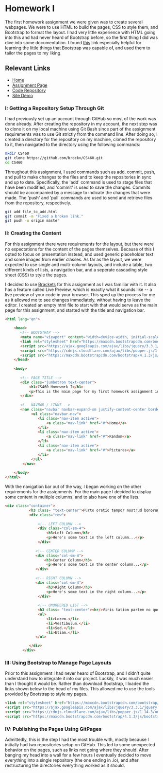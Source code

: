 # **Homework I**

The first homework assignment we were given was to create several webpages. We were to use HTML to build the pages, CSS to style them, and Bootstrap to format the layout. I had very little experience with HTML going into this and had never heard of Bootstrap before, so the first thing I did was dive into some documentation. I found [this](https://getbootstrap.com/docs/4.0/components/alerts/) link especially helpful for learning the little things that Bootstrap was capable of, and used them to tailor the pages to my liking.

## **Relevant Links**
- [Home](https://brockv.github.io/)
- [Assignment Page](http://www.wou.edu/~morses/classes/cs46x/assignments/HW1.html)
- [Code Repository](https://github.com/brockv/brockv.github.io/tree/master/CS460/HWK1/demo)
- [Site Demo](https://brockv.github.io/CS460/HWK1/demo/index.html)

### **I: Getting a Repository Setup Through Git**

I had previously set up an account through GitHub so most of the work was done already. After creating the repository in my account, the
next step was to clone it on my local machine using Git Bash since part of the assignment requirements was to use Git strictly from the
command line. After doing so, I created a directory for the repository on my machine, cloned the repository to it, then navigated to the 
directory using the following commands:

```bash
mkdir CS460
git clone https://github.com/brockv/CS460.git
cd CS460
```

Throughout this assignment, I used commands such as add, commit, push, and pull to make changes to the files and to keep the repositories in sync and up to date. Specifically, the 'add' command is used to stage files that have been modified, and 'commit' is used to save the changes. Commits should be accompanied by a message to indicate the changes that were made. The 'push' and 'pull' commands are used to send and retrieve files from the repository, respectively.

```bash
git add file_to_add.html
git commit -m "Fixed a broken link."
git push -u origin master
```

### **II: Creating the Content**

For this assignment there were requirements for the layout, but there were no expectations for the content of the pages themselves. Because of this I opted to focus on presentation instead, and used generic placeholder text and some images from earlier classes. As far as the layout, we were expected to use single and multi-column layouts, and include a table, two different kinds of lists, a navigation bar, and a seperate cascading style sheet (CSS) to style the pages.

I decided to use [Brackets](http://brackets.io/) for this assignment as I was familiar with it. It also has a feature called Live Preview, which is exactly what it sounds like -- a live preview of your code in your browser. This sped up the process for me as it allowed me to see changes immediately, without having to leave the editor. I created an empty html file to start with that would serve as the main page for this assignment, and started with the title and navigation bar.

```html
<html lang="en">
    
    <head>
       <!-- BOOTSTRAP -->
       <meta name="viewport" content="width=device-width, initial-scale=1">
       <link rel="stylesheet" href="https://maxcdn.bootstrapcdn.com/bootstrap/4.1.3/css/bootstrap.min.css">
       <script src="https://ajax.googleapis.com/ajax/libs/jquery/3.3.1/jquery.min.js"></script>
       <script src="https://cdnjs.cloudflare.com/ajax/libs/popper.js/1.14.3/umd/popper.min.js"></script>
       <script src="https://maxcdn.bootstrapcdn.com/bootstrap/4.1.3/js/bootstrap.min.js"></script>
    </head>
    
    <body>
       
       <!-- PAGE TITLE -->
       <div class="jumbotron text-center">
           <h1>CS460 Homework I</h1>
           <p>This is the main page for my first homework assignment in CS460!</p> 
       </div>
       
       <!-- NAVBAR / LINKS -->
       <nav class="navbar navbar-expand-sm justify-content-center border-bottom border-top">
            <ul class="navbar-nav">
               <li class="nav-item active">
                   <a class="nav-link" href="#">Home</a>
               </li>
               <li class="nav-item active">
                   <a class="nav-link" href="#">Random</a>
               </li>
               <li class="nav-item active">
                   <a class="nav-link" href="#">Pictures</a>
               </li>
            </ul>
        </nav>
        
    </body>   
</html>

```

With the navigation bar out of the way, I began working on the other requirements for the assignments. For the main page I decided to display some content in multiple columns, and to also have one of the lists.

```html
<div class="container">
           <h3 class= "text-center">Purto oratio tempor nostrud bonorum suavitate est in:<hr/></h3>
           <div class="row">
               
               <!-- LEFT COLUMN -->
               <div class="col-sm-4">
                   <h3>Left Column</h3>
                   <p>Here's some text in the left column...</p>
               </div>
            
              <!-- CENTER COLUMN -->
              <div class="col-sm-4">
                  <h3>Center Column</h3>
                   <p>Here's some text in the center column...</p>
              </div>
            
              <!-- RIGHT COLUMN -->
              <div class="col-sm-4">
                   <h3>Right Column</h3>        
                   <p>Here's some text in the right column...</p>
               </div>
               
               <!-- UNORDERED LIST -->
               <h3 class= "text-center"><hr/>Viris tation partem no quo natum lobortis an usu:<hr/></h3>
               <ul>
                   <li>Lorem.</li>
                   <li>Vestibulum.</li>
                   <li>Sed.</li>
                   <li>Etiam.</li>
              </ul>

           </div>                         
        </div>
```


### **III: Using Bootstrap to Manage Page Layouts**

Prior to this assignment I had never heard of Bootstrap, and I didn't quite understand how to integrate it into our project. Luckily, it was much easier than I thought it would be. Rather than download Bootstrap, I loaded the links shown below to the head of my files. This allowed me to use the tools provided by Bootstrap to style my pages.

```html
<link rel="stylesheet" href="https://maxcdn.bootstrapcdn.com/bootstrap/4.1.3/css/bootstrap.min.css">
<script src="https://ajax.googleapis.com/ajax/libs/jquery/3.3.1/jquery.min.js"></script>
<script src="https://cdnjs.cloudflare.com/ajax/libs/popper.js/1.14.3/umd/popper.min.js"></script>
<script src="https://maxcdn.bootstrapcdn.com/bootstrap/4.1.3/js/bootstrap.min.js"></script>
```


### **IV: Publishing the Pages Using GitPages**

Admittedly, this is the step I had the most trouble with, mostly because I initially had two repositories setup on GitHub. This led to some unexpected behavior on the pages, such as links not going where they should. After banging my head into a wall for a few hours I eventually decided to move everything into a single repository (the one ending in .io), and after restructuring the directories everything worked as it should.
